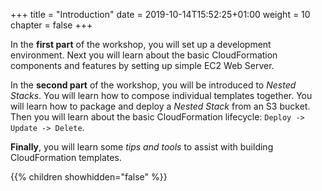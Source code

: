 +++
title = "Introduction"
date = 2019-10-14T15:52:25+01:00
weight = 10
chapter = false
+++

In the **first part** of the workshop, you will set up a development environment. Next you will learn about 
the basic CloudFormation components and features by setting up simple EC2 Web Server. 

In the **second part** of the workshop, you will be introduced to _Nested Stacks_. You will learn how to compose individual templates together. You will  learn how to package and deploy a _Nested Stack_ from an S3 bucket. Then you will learn about the basic CloudFormation lifecycle: `Deploy -> Update -> Delete`.

**Finally**, you will learn some _tips and tools_ to assist with building CloudFormation templates.

{{% children showhidden="false" %}}